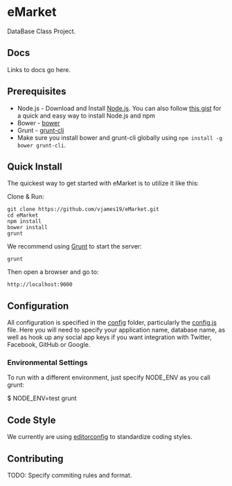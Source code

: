 # eMarket

DataBase Class Project.

## Docs
Links to docs go here.

## Prerequisites
* Node.js - Download and Install [Node.js](http://www.nodejs.org/download/). You can also follow [this gist](https://gist.github.com/isaacs/579814) for a quick and easy way to install Node.js and npm
* Bower - [bower](https://github.com/bower/bower)
* Grunt - [grunt-cli](http://gruntjs.com/getting-started)
* Make sure you install bower and grunt-cli globally using `npm install -g bower grunt-cli`.

## Quick Install

 The quickest way to get started with eMarket is to utilize it like this:

  Clone & Run:

    git clone https://github.com/vjames19/eMarket.git
    cd eMarket
    npm install
    bower install
    grunt

  We recommend using [Grunt](https://github.com/gruntjs/grunt-cli) to start the server:
    
    grunt
    
  Then open a browser and go to:

    http://localhost:9000

## Configuration
All configuration is specified in the [config](config/) folder, particularly the [config.js](config/config.js) file. Here you will need to specify your application name, database name, as well as hook up any social app keys if you want integration with Twitter, Facebook, GitHub or Google.

### Environmental Settings
To run with a different environment, just specify NODE_ENV as you call grunt:

  $ NODE_ENV=test grunt

## Code Style
We currently are using [editorconfig](http://editorconfig.org/) to standardize coding styles.

## Contributing
TODO: Specify commiting rules and format.
